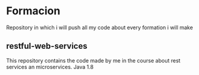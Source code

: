 # Formacion
Repository in which i will push all my code about every formation i will make

## restful-web-services

This repository contains the code made by me in the course about rest services an microservices. Java 1.8